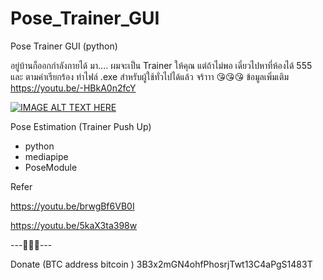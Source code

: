 # Pose_Trainer_GUI
Pose Trainer GUI (python)

อยู่บ้านก็ออกกำลังกายได้ 
มา.... ผมจะเป็น Trainer ให้คุณ 
แต่ถ้าไม่พอ เดี๋ยวไปหาที่ห้องได้ 555
และ ตามคำเรียกร้อง ทำไฟล์ .exe
สำหรับผู้ใช้ทั่วไปได้แล้ว จร้าาา 😘😘😘
ข้อมูลเพิ่มเติม
https://youtu.be/-HBkA0n2fcY

[![IMAGE ALT TEXT HERE](https://img.youtube.com/vi/-HBkA0n2fcY/0.jpg)](https://www.youtube.com/watch?v=-HBkA0n2fcY)

Pose Estimation (Trainer Push Up)
- python
- mediapipe
- PoseModule

Refer

https://youtu.be/brwgBf6VB0I

https://youtu.be/5kaX3ta398w

---🙏🙏🙏---

Donate (BTC address bitcoin )
3B3x2mGN4ohfPhosrjTwt13C4aPgS1483T
